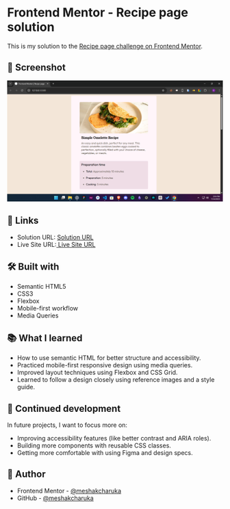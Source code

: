 
# Frontend Mentor - Recipe page solution

This is my solution to the [Recipe page challenge on Frontend Mentor](https://www.frontendmentor.io/challenges/recipe-page-KiTsR8QQKm). 


## 📸 Screenshot

![Screenshot](https://github.com/Meshak-Charuka/Recipe-page/blob/main/Screenshot%20(39).png)

## 🔗 Links

- Solution URL: [Solution URL](https://github.com/Meshak-Charuka/Recipe-page)
- Live Site URL:[ Live Site URL](https://recipe-page-six-liard.vercel.app/)

## 🛠️ Built with

- Semantic HTML5
- CSS3
- Flexbox
- Mobile-first workflow
- Media Queries

## 📚 What I learned

- How to use semantic HTML for better structure and accessibility.
- Practiced mobile-first responsive design using media queries.
- Improved layout techniques using Flexbox and CSS Grid.
- Learned to follow a design closely using reference images and a style guide.

## 🔄 Continued development

In future projects, I want to focus more on:
- Improving accessibility features (like better contrast and ARIA roles).
- Building more components with reusable CSS classes.
- Getting more comfortable with using Figma and design specs.

## 👤 Author

- Frontend Mentor - [@meshakcharuka](https://www.frontendmentor.io/profile/Meshak-Charuka)
- GitHub - [@meshakcharuka](https://github.com/Meshak-Charuka)

